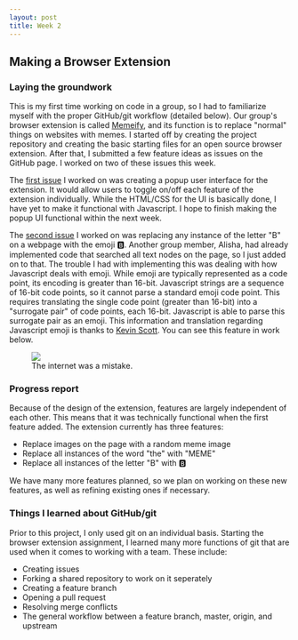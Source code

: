 ```yaml
---
layout: post
title: Week 2
---
```


## Making a Browser Extension

### Laying the groundwork

This is my first time working on code in a group, so I had to familiarize myself with the proper GitHub/git workflow (detailed below). Our group's browser extension is called [Memeify](https://github.com/nyu-ossd-s19/memeify-team-1), and its function is to replace "normal" things on websites with memes. I started off by creating the project repository and creating the basic starting files for an open source browser extension. After that, I submitted a few feature ideas as issues on the GitHub page. I worked on two of these issues this week.

The [first issue](https://github.com/nyu-ossd-s19/memeify-team-1/issues/6) I worked on was creating a popup user interface for the extension. It would allow users to toggle on/off each feature of the extension individually. While the HTML/CSS for the UI is basically done, I have yet to make it functional with Javascript. I hope to finish making the popup UI functional within the next week.

The [second issue](https://github.com/nyu-ossd-s19/memeify-team-1/issues/5) I worked on was replacing any instance of the letter "B" on a webpage with the emoji 🅱. Another group member, Alisha, had already implemented code that searched all text nodes on the page, so I just added on to that. The trouble I had with implementing this was dealing with how Javascript deals with emoji. While emoji are typically represented as a code point, its encoding is greater than 16-bit. Javascript strings are a sequence of 16-bit code points, so it cannot parse a standard emoji code point. This requires translating the single code point (greater than 16-bit) into a "surrogate pair" of code points, each 16-bit. Javascript is able to parse this surrogate pair as an emoji. This information and translation regarding Javascript emoji is thanks to [Kevin Scott](https://thekevinscott.com/emojis-in-javascript/). You can see this feature in work below.

<figure>
    <img src="https://scontent-lga3-1.xx.fbcdn.net/v/t1.15752-9/51591218_600601363704334_965130514925092864_n.png?_nc_cat=100&_nc_ht=scontent-lga3-1.xx&oh=3b75857934e35e97f31929c80661ffec&oe=5CB538DF">
    <figcaption>The internet was a mistake.</figcaption>
</figure>

### Progress report

Because of the design of the extension, features are largely independent of each other. This means that it was technically functional when the first feature added. The extension currently has three features:

- Replace images on the page with a random meme image
- Replace all instances of the word "the" with "MEME"
- Replace all instances of the letter "B" with 🅱

We have many more features planned, so we plan on working on these new features, as well as refining existing ones if necessary.

### Things I learned about GitHub/git

Prior to this project, I only used git on an individual basis. Starting the browser extension assignment, I learned many more functions of git that are used when it comes to working with a team. These include:

- Creating issues
- Forking a shared repository to work on it seperately
- Creating a feature branch
- Opening a pull request
- Resolving merge conflicts
- The general workflow between a feature branch, master, origin, and upstream